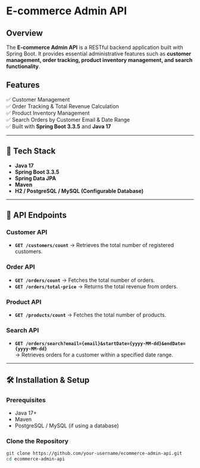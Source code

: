 # E-commerce Admin API

## Overview
The **E-commerce Admin API** is a RESTful backend application built with Spring Boot. It provides essential administrative features such as **customer management, order tracking, product inventory management, and search functionality**.

## Features
✅ Customer Management  
✅ Order Tracking & Total Revenue Calculation  
✅ Product Inventory Management  
✅ Search Orders by Customer Email & Date Range  
✅ Built with **Spring Boot 3.3.5** and **Java 17**  

---

## 📌 Tech Stack
- **Java 17**
- **Spring Boot 3.3.5**
- **Spring Data JPA**
- **Maven**
- **H2 / PostgreSQL / MySQL (Configurable Database)**

---

## 🚀 API Endpoints

### **Customer API**
- **`GET /customers/count`** → Retrieves the total number of registered customers.

### **Order API**
- **`GET /orders/count`** → Fetches the total number of orders.
- **`GET /orders/total-price`** → Returns the total revenue from orders.

### **Product API**
- **`GET /products/count`** → Fetches the total number of products.

### **Search API**
- **`GET /orders/search?email={email}&startDate={yyyy-MM-dd}&endDate={yyyy-MM-dd}`**  
  → Retrieves orders for a customer within a specified date range.

---

## 🛠 Installation & Setup

### **Prerequisites**
- Java 17+
- Maven
- PostgreSQL / MySQL (if using a database)

### **Clone the Repository**
```sh
git clone https://github.com/your-username/ecommerce-admin-api.git
cd ecommerce-admin-api
